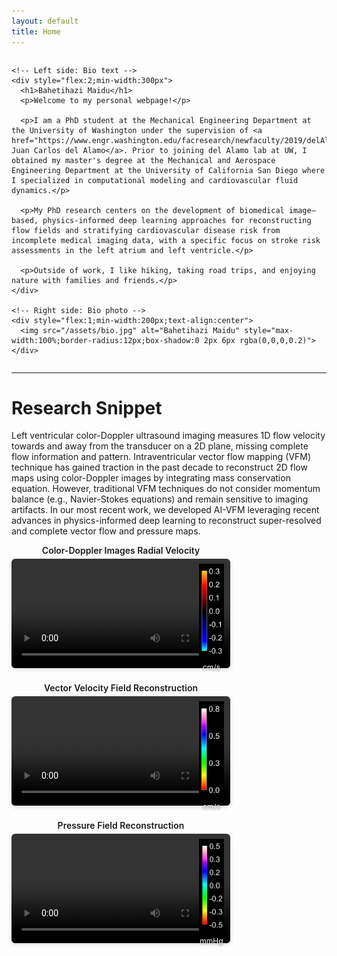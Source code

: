 ```yaml
---
layout: default
title: Home
---
```


<div style="width:100%;max-width:1500px;margin:0 auto">
  <div style="display:flex;align-items:flex-start;gap:20px;flex-wrap:wrap">

    <!-- Left side: Bio text -->
    <div style="flex:2;min-width:300px">
      <h1>Bahetihazi Maidu</h1>
      <p>Welcome to my personal webpage!</p>
  
      <p>I am a PhD student at the Mechanical Engineering Department at the University of Washington under the supervision of <a href="https://www.engr.washington.edu/facresearch/newfaculty/2019/delAlamo">Dr. Juan Carlos del Alamo</a>. Prior to joining del Alamo lab at UW, I obtained my master's degree at the Mechanical and Aerospace Engineering Department at the University of California San Diego where I specialized in computational modeling and cardiovascular fluid dynamics.</p>
  
      <p>My PhD research centers on the development of biomedical image–based, physics-informed deep learning approaches for reconstructing flow fields and stratifying cardiovascular disease risk from incomplete medical imaging data, with a specific focus on stroke risk assessments in the left atrium and left ventricle.</p>
  
      <p>Outside of work, I like hiking, taking road trips, and enjoying nature with families and friends.</p>
    </div>
  
    <!-- Right side: Bio photo -->
    <div style="flex:1;min-width:200px;text-align:center">
      <img src="/assets/bio.jpg" alt="Bahetihazi Maidu" style="max-width:100%;border-radius:12px;box-shadow:0 2px 6px rgba(0,0,0,0.2)">
    </div>

  </div>
</div>

---

# Research Snippet

Left ventricular color-Doppler ultrasound imaging measures 1D flow velocity towards and away from the transducer on a 2D plane, missing complete flow information and pattern. Intraventricular vector flow mapping (VFM) technique has gained traction in the past decade to reconstruct 2D flow maps using color-Doppler images by integrating mass conservation equation. However, traditional VFM techniques do not consider momentum balance (e.g., Navier-Stokes equations) and remain sensitive to imaging artifacts. In our most recent work, we developed AI-VFM leveraging recent advances in physics-informed deep learning to reconstruct super-resolved and complete vector flow and pressure maps.

<!-- Page-specific CSS -->
<style>
.video-row {
  display: flex;
  gap: 20px;
  flex-wrap: wrap;
  justify-content: flex-start;
}
.video-row video {
  width: 350px;          
  max-width: 100%;
  border-radius: 6px;    
  box-shadow: 0 2px 6px rgba(0,0,0,0.15); 
}
.video-container {
  position: relative;
  width: 350px; 
}

.video-title {
  text-align: center;
  font-weight: 600;
  margin-bottom: 5px;
}

.video-container video {
  width: 100%;
  border-radius: 6px;
  box-shadow: 0 2px 6px rgba(0,0,0,0.15);
}

/* Overlay figure container */
.overlay-figure {
  position: absolute;
  top: 30px;
  right: 10px;
  text-align: center;
}

/* Overlay image */
.overlay-figure img {
  width: 40px;  
  border-radius: 0;
  display: block;
}

/* Overlay caption */
.overlay-caption {
  margin-top: 2px;
  font-size: 12px;
  color: white;
  text-shadow: 0 0 3px rgba(0,0,0,0.7);
}
</style>

<div class="video-row">
  <div class="video-container">
    <div class="video-title">Color-Doppler Images Radial Velocity</div>
    <video controls>
      <source src="/assets/VR_train.mp4" type="video/mp4">
    </video>
    <div class="overlay-figure">
      <img src="/assets/Dop_cbar.png" alt="Overlay figure">
      <div class="overlay-caption">cm/s</div>
    </div>
  </div>

  <div class="video-container">
    <div class="video-title">Vector Velocity Field Reconstruction</div>
    <video controls>
      <source src="/assets/Vmag_pred.mp4" type="video/mp4">
    </video>
    <div class="overlay-figure">
      <img src="/assets/Vmag_cbar.png" alt="Overlay figure">
      <div class="overlay-caption">cm/s</div>
    </div>
  </div>

  <div class="video-container">
    <div class="video-title">Pressure Field Reconstruction</div>
    <video controls>
      <source src="/assets/Pressure_pred.mp4" type="video/mp4">
    </video>
    <div class="overlay-figure">
      <img src="/assets/P_cbar.png" alt="Overlay figure">
      <div class="overlay-caption">mmHg</div>
    </div>
  </div>
</div>
